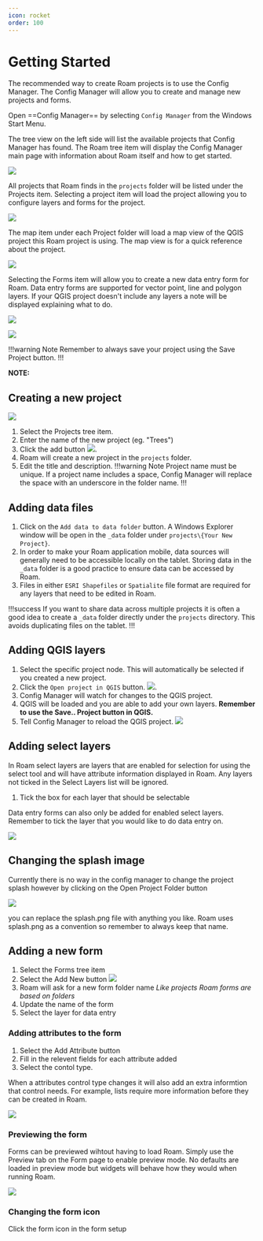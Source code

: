 ```yaml
---
icon: rocket
order: 100
---
```


# Getting Started

The recommended way to create Roam projects is to use the Config Manager. The Config Manager will allow you to create and manage new projects and forms.

Open ==Config Manager== by selecting `Config Manager` from the Windows Start Menu.

The tree view on the left side will list the available projects that Config Manager has found.  The Roam tree item will display the Config Manager main page with information about Roam itself and how to get started.

![](../images/config_home.png)

All projects that Roam finds in the `projects` folder will be listed under the Projects item. Selecting a project item will load the project allowing you to configure layers and forms for the project.

![](../images/config_projectinfo.png)

The map item under each Project folder will load a map view of the QGIS project this Roam project is using. The map view is for a quick reference about the project. 

![](../images/config_map.png)

Selecting the Forms item will allow you to create a new data entry form for Roam.  Data entry forms are supported for vector point, line and polygon layers.  If your QGIS project doesn't include any layers a note will be displayed explaining what to do.

![](../images/config_formlist.png)

![](../images/config_form.png)

!!!warning Note
Remember to always save your project using the Save Project button.
!!!

**NOTE:** 

## Creating a new project

![](../images/config_newproject.png)

1. Select the Projects tree item.
1. Enter the name of the new project (eg. "Trees")
1. Click the add button ![](../images/config_add.png).
1. Roam will create a new project in the `projects` folder.
1. Edit the title and description.
!!!warning Note
Project name must be unique.  If a project name includes a space, Config Manager will replace the space with an underscore in the folder name.
!!!

## Adding data files

1. Click on the `Add data to data folder` button.  A Windows Explorer window will be open in the `_data` folder under `projects\{Your New Project}`.
1. In order to make your Roam application mobile, data sources will generally need to be accessible locally on the tablet.  Storing data in the `_data` folder is a good practice to ensure data can be accessed by Roam.
1. Files in either `ESRI Shapefiles` or `Spatialite` file format are required for any layers that need to be edited in Roam.

!!!success
If you want to share data across multiple projects it is often a good idea to create a `_data` folder directly under the `projects` directory.  This avoids duplicating files on the tablet.
!!!

## Adding QGIS layers

1. Select the specific project node.  This will automatically be selected if you created a new project.
1. Click the `Open project in QGIS` button. ![](../images/config_openqgis.png).
1. Config Manager will watch for changes to the QGIS project.
1. QGIS will be loaded and you are able to add your own layers. **Remember to use the Save.. Project button in QGIS.**
1. Tell Config Manager to reload the QGIS project.
![](../images/config_qgis_reload.png)

## Adding select layers

In Roam select layers are layers that are enabled for selection for using the select tool and will have attribute information displayed in Roam. Any layers not ticked in the Select Layers list will be ignored.

1. Tick the box for each layer that should be selectable  

Data entry forms can also only be added for enabled select layers.  Remember to tick the layer that you would like to do data entry on.

![](../images/config_selectlayer.png)

## Changing the splash image

Currently there is no way in the config manager to change the project splash however by clicking on the Open Project Folder button

![](../images/config_openfolder.png)

you can replace the splash.png file with anything you like.  Roam uses splash.png as a convention so remember to always keep that name.

## Adding a new form
1. Select the Forms tree item
2. Select the Add New button ![](../images/config_add.png)
3. Roam will ask for a new form folder name _Like projects Roam forms are based on folders_
4. Update the name of the form
5. Select the layer for data entry

### Adding attributes to the form

1. Select the Add Attribute button
2. Fill in the relevent fields for each attribute added
3. Select the contol type.

When a attributes control type changes it will also add an extra informtion that control needs.  For example, lists require more information before they can be created in Roam.

![](../images/config_list.png)

### Previewing the form

Forms can be previewed wihtout having to load Roam.  Simply use the Preview tab on the Form page to enable preview mode.  No defaults are loaded in preview mode but widgets will behave how they would when running Roam.

![](../images/config_preview.png)

### Changing the form icon

Click the form icon in the form setup 

